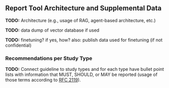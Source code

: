 ## Report Tool Architecture and Supplemental Data

**TODO:** Architecture (e.g., usage of RAG, agent-based architecture, etc.)

**TODO:** data dump of vector database if used

**TODO:** finetuning? if yes, how? also: publish data used for finetuning (if not confidential)

### Recommendations per Study Type

**TODO:** Connect guideline to study types and for each type have bullet point lists with information that MUST, SHOULD, or MAY be reported (usage of those terms according to [RFC 2119](https://www.rfc-editor.org/rfc/rfc2119)).
